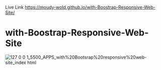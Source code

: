 Live Link  https://moudy-wold.github.io/with-Boostrap-Responsive-Web-Site/
# with-Boostrap-Responsive-Web-Site

![127 0 0 1_5500_APPS_with%20Bootsrap%20responsive%20web-site_index html](https://user-images.githubusercontent.com/83995707/165647501-cddb8062-617f-4879-a7ed-c7c88a9e9b6a.png)
